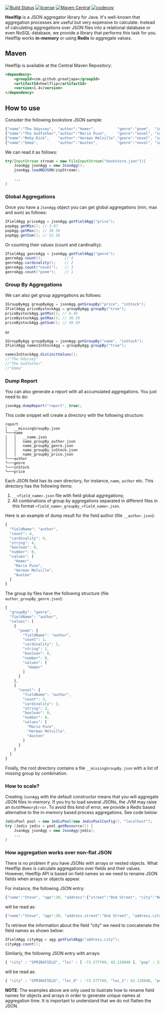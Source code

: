 [![Build Status](https://travis-ci.org/greatjapa/heelflip.svg?branch=master)](https://travis-ci.org/greatjapa/heelflip)
[![license](https://img.shields.io/github/license/mashape/apistatus.svg?maxAge=2592000)](https://github.com/greatjapa/heelflip/blob/master/LICENCE)
[![Maven Central](https://maven-badges.herokuapp.com/maven-central/com.github.greatjapa/heelflip/badge.svg)](https://maven-badges.herokuapp.com/maven-central/com.github.greatjapa/heelflip)
[![codecov](https://codecov.io/gh/greatjapa/heelflip/branch/master/graph/badge.svg)](https://codecov.io/gh/greatjapa/heelflip)

**Heelflip** is a JSON aggregator library for Java. It's well-known that aggregation processes are useful but very expensive to calculate. Instead of calculating aggregations over JSON files into a relational database or even NoSQL database, we provide a library that performs this task for you. Heelflip works **in-memory** or using **Redis** to aggregate values.

## Maven
Heelflip is available at the Central Maven Repository:

```xml
<dependency>
    <groupId>com.github.greatjapa</groupId>
    <artifactId>heelflip</artifactId>
    <version>1.4</version>
</dependency>
```

## How to use
Consider the following bookstore JSON sample:
```javascript
{"name":"The Odyssey",  "author":"Homer",          "genre":"poem",  "inStock":true, "price":12.50}
{"name":"The Godfather","author":"Mario Puzo",     "genre":"novel", "inStock":true, "price":6.49 }
{"name":"Moby-Dick",    "author":"Herman Melville","genre":"novel", "inStock":false,"price":3.07 }
{"name":"Emma",         "author":"Austen",         "genre":"novel", "inStock":true, "price":30.50}
```
We can read it as follows:
```java
try(InputStream stream = new FileInputStream("bookstore.json")){
    JsonAgg jsonAgg = new JsonAgg();
    jsonAgg.loadNDJSON(zipStream);
    
    ...
}
```
### Global Aggregations

Once you have a `JsonAgg` object you can get global aggregations (min, max and sum) as follows:
```java
IFieldAgg priceAgg = jsonAgg.getFieldAgg("price");
popAgg.getMin(); // 3.07
popAgg.getMax(); // 30.50
popAgg.getSum(); // 52.56
```
Or counting their values (count and cardinality):
```java
IFieldAgg genreAgg = jsonAgg.getFieldAgg("genre");
genreAgg.count();          // 4
genreAgg.cardinality();    // 2
genreAgg.count("novel");   // 3
genreAgg.count("poem");    // 1
```
### Group By Aggregations

We can also get group aggregations as follows:
```java
IGroupByAgg groupByAgg = jsonAgg.getGroupBy("price", "inStock");
IFieldAgg priceBystockAgg = groupByAgg.groupBy("true");
priceBystockAgg.getMin(); // 6.49
priceBystockAgg.getMax(); // 30.50
priceBystockAgg.getSum(); // 49.49
```
or
```java
IGroupByAgg groupByAgg = jsonAgg.getGroupBy("name", "inStock");
IFieldAgg namesInStockAgg = groupByAgg.groupBy("true");

namesInStockAgg.distinctValues(); 
//"The Odyssey"
//"The Godfather"
//"Emma"
```
### Dump Report
You can also generate a report with all accumulated aggregations. You just need to do:
```java
jsonAgg.dumpReport("report", true);
```
This code snippet will create a directory with the following structure:
```
report
│   __missingGroupBy.json
└───name
│   │   __name.json
│   │   name_groupBy_author.json
│   │   name_groupBy_genre.json
│   │   name_groupBy_inStock.json
│   │   name_groupBy_price.json
└───author
└───genre
└───inStock
└───price
```
Each JSON field has its own directory, for instance, `name`, `author` etc. This directory has the following items:
1. `__<field_name>.json` file with field global aggregations;
2. All combinations of group by aggregations separated in different files in this format `<field_name>_groupBy_<field_name>.json`.

Here is an example of dump result for the field author (file `__author.json`):
```javascript
{
  "fieldName": "author",
  "count": 4,
  "cardinality": 4,
  "string": 4,
  "boolean": 0,
  "number": 0,
  "values": [
    "Homer",
    "Mario Puzo",
    "Herman Melville",
    "Austen"
  ]
}
```
The group by files have the following structure (file `author_groupBy_genre.json`):
```javascript
{
  "groupBy": "genre",
  "fieldName": "author",
  "values": [
    {
      "poem": {
        "fieldName": "author",
        "count": 1,
        "cardinality": 1,
        "string": 1,
        "boolean": 0,
        "number": 0,
        "values": [
          "Homer"
        ]
      }
    },
    {
      "novel": {
        "fieldName": "author",
        "count": 3,
        "cardinality": 3,
        "string": 3,
        "boolean": 0,
        "number": 0,
        "values": [
          "Mario Puzo",
          "Herman Melville",
          "Austen"
        ]
      }
    }
  ]
}
```

Finally, the root directory contains a file `__missingGroupBy.json` with a list of missing group by combination.

### How to scale?
Creating `JsonAgg` with the default constructor means that you will aggregate JSON files in-memory. If you try to load several JSONs, the JVM may raise an `OutOfMemoryError`. To avoid this kind of error, we provide a Redis based alternative to the in-memory based process aggregations. See code below:

```java
JedisPool pool = new JedisPool(new JedisPoolConfig(), "localhost");
try (Jedis jedis = pool.getResource()) {
    JsonAgg jsonAgg = new JsonAgg(jedis);
    ...
}
```

### How aggregation works over non-flat JSON
There is no problem if you have JSONs with arrays or nested objects. What Heelflip does is calculate aggregations over fields and their values. However, Heelflip API is based on field names so we need to rename JSON fields when arrays or objects appear.

For instance, the following JSON entry:
```javascript
{"name":"Steve", "age":30, "address":{"street":"8nd Street", "city":"New York"}}
```
will be read as:
```javascript
{"name":"Steve", "age":30, "address.street":"8nd Street", "address.city":"New York"}}
```
To retrieve the information about the field "city" we need to concatenate the field names as shown below:
```java
IFieldAgg cityAgg = agg.getFieldAgg("address.city");
cityAgg.count();
```

Similarly, the following JSON entry with arrays:
```javascript
{ "city" : "SPRINGFIELD", "loc" : [ -72.577769, 42.128848 ], "pop" : 22115}
```
will be read as:
```javascript
{ "city" : "SPRINGFIELD", "loc_0" : -72.577769, "loc_1": 42.128848, "pop" : 22115}
```

**NOTE**: The examples above are only used to ilustrate how to rename field names for objects and arrays in order to generate unique names at aggregation time. It is important to understand that we do not flatten the JSON.
